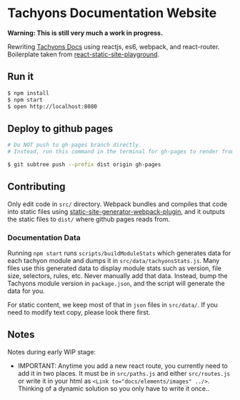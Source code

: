 # Tachyons Documentation Website
**Warning: This is still very much a work in progress.**

Rewriting [Tachyons Docs](https://github.com/tachyons-css/tachyons-css.github.io) using reactjs, es6, webpack, and react-router. Boilerplate taken from [react-static-site-playground](https://github.com/markdalgleish/react-static-site-playground).

## Run it

```bash
$ npm install
$ npm start
$ open http://localhost:8080
```

## Deploy to github pages
```bash
# Do NOT push to gh-pages branch directly.
# Instead, run this command in the terminal for gh-pages to render from the dist/ folder Webpack compiled for us:

$ git subtree push --prefix dist origin gh-pages
```

## Contributing

Only edit code in `src/` directory. Webpack bundles and compiles that code into static files using [static-site-generator-webpack-plugin](https://github.com/markdalgleish/static-site-generator-webpack-plugin), and it outputs the static files to `dist/` where github pages reads from.


### Documentation Data

Running `npm start` runs `scripts/buildModuleStats` which generates data for each tachyon module and dumps it in `src/data/tachyonsStats.js`. Many files use this generated data to display module stats such as version, file size, selectors, rules, etc. Never manually add that data. Instead, bump the Tachyons module version in `package.json`, and the script will generate the data for you.

For static content, we keep most of that in `json` files in `src/data/`. If you need to modify text copy, please look there first.


## Notes

Notes during early WIP stage:

* IMPORTANT: Anytime you add a new react route, you currently need to add it in two places. It must be in `src/paths.js` and either `src/routes.js` or write it in your html as `<Link to="docs/elements/images" ../>`. Thinking of a dynamic solution so you only have to write it once..

